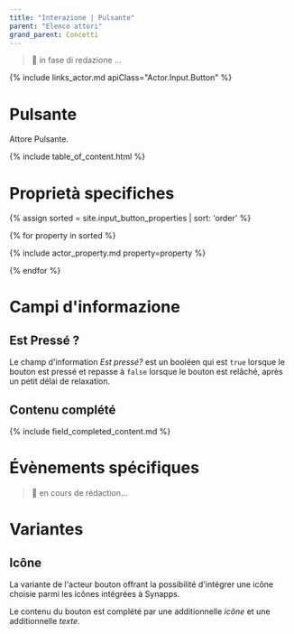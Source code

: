 ```yaml
---
title: "Interazione | Pulsante"
parent: "Elenco attori"
grand_parent: Concetti
---
```


> 🚧 in fase di redazione …

{% include links_actor.md apiClass="Actor.Input.Button" %}

# Pulsante

Attore Pulsante.

{% include table_of_content.html %}

# Proprietà specifiches

{% assign sorted = site.input_button_properties | sort: 'order' %}

{% for property in sorted %}

{% include actor_property.md property=property %}

{% endfor %}

# Campi d'informazione

## Est Pressé ?

Le champ d'information *Est pressé?* est un booléen qui est `true` lorsque le bouton est pressé et repasse à `false` lorsque le bouton est relâché, après un petit délai de relaxation.

## Contenu complété

{% include field_completed_content.md %}

# Évènements spécifiques

> 🚧 en cours de rédaction...

# Variantes

## Icône

La variante de l'acteur bouton offrant la possibilité d'intégrer une icône choisie parmi les icônes intégrées à Synapps.

Le contenu du bouton est complété par une additionnelle *icône* et une additionnelle *texte*.
